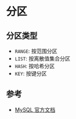 # 分区

## 分区类型

- `RANGE`: 按范围分区
- `LIST`: 按离散值集合分区
- `HASH`: 按哈希分区
- `KEY`: 按键分区

## 参考

- [MySQL 官方文档](https://dev.mysql.com/doc/refman/8.0/en/partitioning.html)
